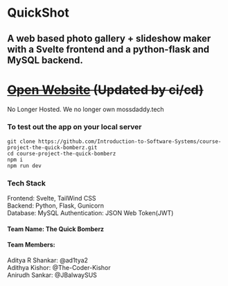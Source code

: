 # QuickShot

## A web based photo gallery + slideshow maker with a Svelte frontend and a python-flask and MySQL backend.

# ~~[Open Website](https://mossdaddy.tech/) (Updated by ci/cd)~~
No Longer Hosted. We no longer own mossdaddy.tech


### To test out the app on your local server

    git clone https://github.com/Introduction-to-Software-Systems/course-project-the-quick-bomberz.git
    cd course-project-the-quick-bomberz
    npm i
    npm run dev  

### Tech Stack
Frontend: Svelte, TailWind CSS \
Backend: Python, Flask, Gunicorn \
Database: MySQL
Authentication: JSON Web Token(JWT)

#### Team Name: The Quick Bomberz
#### Team Members:
Aditya R Shankar: @ad1tya2 \
Adithya Kishor: @The-Coder-Kishor \
Anirudh Sankar: @JBalwaySUS


